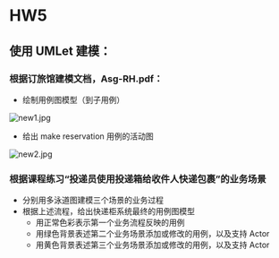 # HW5
## 使用 UMLet 建模：
### 根据订旅馆建模文档，Asg-RH.pdf：
- 绘制用例图模型（到子用例）

![new1.jpg](https://i.loli.net/2019/08/03/9HBiz3NtVZgSpwk.jpg)

- 给出 make reservation 用例的活动图

![new2.jpg](https://i.loli.net/2019/08/03/tkTV7u4BDLjMXbm.jpg)

### 根据课程练习“投递员使用投递箱给收件人快递包裹”的业务场景
- 分别用多泳道图建模三个场景的业务过程
- 根据上述流程，给出快递柜系统最终的用例图模型
  - 用正常色彩表示第一个业务流程反映的用例
  - 用绿色背景表述第二个业务场景添加或修改的用例，以及支持 Actor
  - 用黄色背景表述第三个业务场景添加或修改的用例，以及支持 Actor
